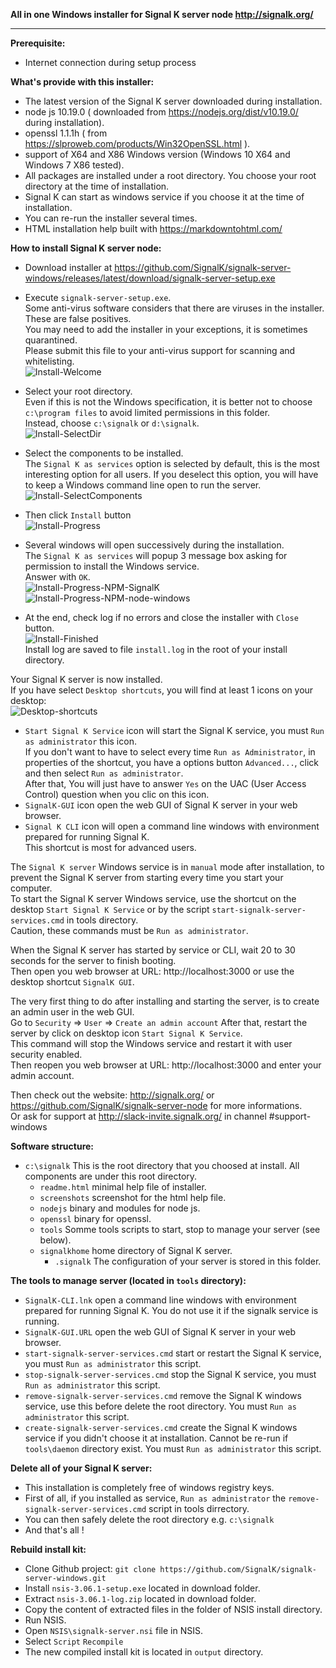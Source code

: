 **All in one Windows installer  for Signal K server node http://signalk.org/**  
  
___  
**Prerequisite:**  
- Internet connection during setup process  
  
**What's provide with this installer:**  
- The latest version of the Signal K server downloaded during installation.  
- node js 10.19.0 ( downloaded from https://nodejs.org/dist/v10.19.0/ during installation).  
- openssl 1.1.1h ( from https://slproweb.com/products/Win32OpenSSL.html ).  
- support of X64 and X86 Windows version (Windows 10 X64 and Windows 7 X86 tested).  
- All packages are installed under a root directory. You choose your root directory at the time of installation.  
- Signal K can start as windows service if you choose it at the time of installation.  
- You can re-run the installer several times.  
- HTML installation help built with https://markdowntohtml.com/
  
**How to install Signal K server node:**  
- Download installer at https://github.com/SignalK/signalk-server-windows/releases/latest/download/signalk-server-setup.exe  
- Execute `signalk-server-setup.exe`.  
Some anti-virus software considers that there are viruses in the installer. These are false positives.  
You may need to add the installer in your exceptions, it is sometimes quarantined.  
Please submit this file to your anti-virus support for scanning and whitelisting.  
![Install-Welcome](screenshots/Install-Welcome.png)  
  
- Select your root directory.  
Even if this is not the Windows specification, it is better not to choose `c:\program files` to avoid limited permissions in this folder.  
Instead, choose `c:\signalk` or `d:\signalk`.  
![Install-SelectDir](screenshots/Install-SelectDir.png)  
  
- Select the components to be installed.  
The `Signal K as services` option is selected by default, this is the most interesting option for all users. If you deselect this option, you will have to keep a Windows command line open to run the server.  
![Install-SelectComponents](screenshots/Install-SelectComponents.png)  
  
- Then click `Install` button  
![Install-Progress](screenshots/Install-Progress-Download-nodejs.png)  
  
- Several windows will open successively during the installation.  
The `Signal K as services` will popup 3 message box asking for permission to install the Windows service.  
Answer with `OK`.  
![Install-Progress-NPM-SignalK](screenshots/Install-Progress-NPM-SignalK.png)  
![Install-Progress-NPM-node-windows](screenshots/Install-Progress-NPM-node-windows.png)  
  
- At the end, check log if no errors and close the installer with `Close` button.  
![Install-Finished](screenshots/Install-Finished.png)  
Install log are saved to file `install.log` in the root of your install directory.  
  
Your Signal K server is now installed.  
If you have select `Desktop shortcuts`, you will find at least 1 icons on your desktop:  
![Desktop-shortcuts](screenshots/Desktop-shortcuts.png)  
  
- `Start Signal K Service` icon will start the Signal K service, you must `Run as administrator` this icon.  
If you don't want to have to select every time `Run as Administrator`, in properties of the shortcut, you have a options button `Advanced...`, click and then select `Run as administrator`.  
After that, You will just have to answer `Yes` on the UAC (User Access Control) question when you clic on this icon.  
- `SignalK-GUI` icon open the web GUI of Signal K server in your web browser.  
- `Signal K CLI` icon will open a command line windows with environment prepared for running Signal K.  
This shortcut is most for advanced users.  
  
The `Signal K server` Windows service is in `manual` mode after installation, to prevent the Signal K server from starting every time you start your computer.  
To start the Signal K server Windows service, use the shortcut on the desktop `Start Signal K Service` or by the script `start-signalk-server-services.cmd` in tools directory.  
Caution, these commands must be `Run as administrator`.  
  
When the Signal K server has started by service or CLI, wait 20 to 30 seconds for the server to finish booting.  
Then open you web browser at URL: http://localhost:3000 or use the desktop shortcut `SignalK GUI`.  
  
The very first thing to do after installing and starting the server, is to create an admin user in the web GUI.  
Go to `Security` => `User` => `Create an admin account`
After that, restart the server by click on desktop icon `Start Signal K Service`.  
This command will stop the Windows service and restart it with user security enabled.  
Then reopen you web browser at URL: http://localhost:3000 and enter your admin account.  
  
Then check out the website:  http://signalk.org/ or https://github.com/SignalK/signalk-server-node for more informations.  
Or ask for support at http://slack-invite.signalk.org/ in channel #support-windows
  
**Software structure:**  
+ `c:\signalk` This is the root directory that you choosed at install. All components are under this root directory.  
    - `readme.html` minimal help file of installer.  
    - `screenshots` screenshot for the html help file.  
    - `nodejs` binary and modules for node js.  
    - `openssl` binary for openssl.  
    - `tools` Somme tools scripts to start, stop to manage your server (see below).  
    - `signalkhome` home directory of Signal K server.  
        - `.signalk` The configuration of your server is stored in this folder.  
  
**The tools to manage server (located in `tools` directory):**  
- `SignalK-CLI.lnk` open a command line windows with environment prepared for running Signal K. You do not use it if the signalk service is running.  
- `SignalK-GUI.URL` open the web GUI of Signal K server in your web browser.  
- `start-signalk-server-services.cmd` start or restart the Signal K service, you must `Run as administrator` this script.  
- `stop-signalk-server-services.cmd` stop the Signal K service, you must `Run as administrator` this script.  
- `remove-signalk-server-services.cmd` remove the Signal K windows service, use this before delete the root directory. You must `Run as administrator` this script.  
- `create-signalk-server-services.cmd` create the Signal K windows service if you didn't choose it at installation. Cannot be re-run if `tools\daemon` directory exist. You must `Run as administrator` this script.  
  
**Delete all of your Signal K server:**  
- This installation is completely free of windows registry keys.  
- First of all, if you installed as service, `Run as administrator` the `remove-signalk-server-services.cmd` script in tools dirrectory.  
- You can then safely delete the root directory e.g. `c:\signalk`  
- And that's all !  
  
**Rebuild install kit:**  
- Clone Github project: `git clone https://github.com/SignalK/signalk-server-windows.git`  
- Install `nsis-3.06.1-setup.exe` located in download folder.  
- Extract `nsis-3.06.1-log.zip` located in download folder.  
- Copy the content of extracted files in the folder of NSIS install directory.  
- Run NSIS.  
- Open `NSIS\signalk-server.nsi` file in NSIS.  
- Select `Script` `Recompile`
- The new compiled install kit is located in `output` directory.  
